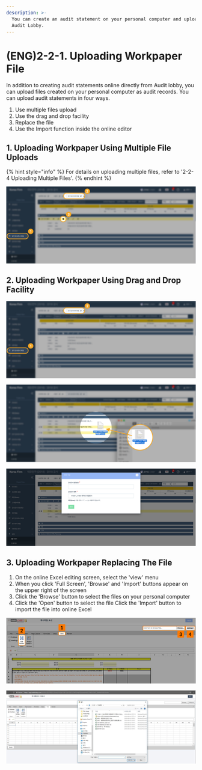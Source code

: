 ```yaml
---
description: >-
  You can create an audit statement on your personal computer and upload it to
  Audit Lobby.
---
```


# \(ENG\)2-2-1. Uploading Workpaper File

In addition to creating audit statements online directly from Audit lobby, you can upload files created on your personal computer as audit records. You can upload audit statements in four ways.

1. Use multiple files upload
2. Use the drag and drop facility
3. Replace the file
4. Use the Import function inside the online editor

## 1.  Uploading Workpaper Using Multiple File Uploads

{% hint style="info" %}
For details on uploading multiple files, refer to '2-2-4 Uploading Multiple Files'. 
{% endhint %}

![](../../../../.gitbook/assets/2-2-1-create_file_new_file_1.jpg)

## 2. Uploading Workpaper Using Drag and Drop Facility

![](../../../../.gitbook/assets/2-2-2-upload_file_drag_drop_1.jpg)

![](../../../../.gitbook/assets/2-2-2-upload_file_drag_drop_2.jpg)

![Set the reference number of the dragged and dropped audit report. ](../../../../.gitbook/assets/2-2-2-upload_file_drag_drop_3-1.jpg)

## 3. Uploading Workpaper Replacing The File

1. On the online Excel editing screen, select the 'view' menu
2. When you click 'Full Screen', 'Browse' and 'Import' buttons appear on the upper right of the screen
3. Click the 'Browse' button to select the files on your personal computer
4. Click the 'Open' button to select the file Click the 'Import' button to import the file into online Excel

  

![](../../../../.gitbook/assets/for-userguide_devexpress-replace-file_for-web.jpg)

![](../../../../.gitbook/assets/image-118.png)



